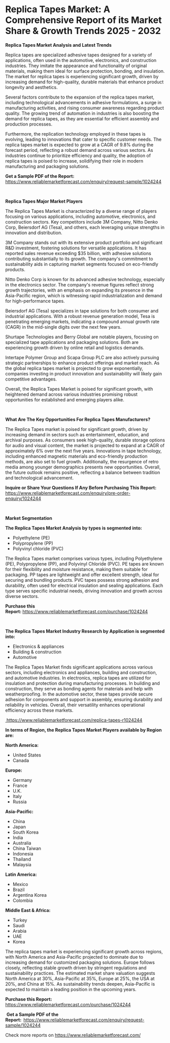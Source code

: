 <p><h1>Replica Tapes Market: A Comprehensive Report of its Market Share & Growth Trends 2025 - 2032</h1></p><p><strong>Replica Tapes Market Analysis and Latest Trends</strong></p>
<p><p>Replica tapes are specialized adhesive tapes designed for a variety of applications, often used in the automotive, electronics, and construction industries. They imitate the appearance and functionality of original materials, making them ideal for surface protection, bonding, and insulation. The market for replica tapes is experiencing significant growth, driven by increasing demand for high-quality, durable materials that enhance product longevity and aesthetics.</p><p>Several factors contribute to the expansion of the replica tapes market, including technological advancements in adhesive formulations, a surge in manufacturing activities, and rising consumer awareness regarding product quality. The growing trend of automation in industries is also boosting the demand for replica tapes, as they are essential for efficient assembly and production processes.</p><p>Furthermore, the replication technology employed in these tapes is evolving, leading to innovations that cater to specific customer needs. The replica tapes market is expected to grow at a CAGR of 9.8% during the forecast period, reflecting a robust demand across various sectors. As industries continue to prioritize efficiency and quality, the adoption of replica tapes is poised to increase, solidifying their role in modern manufacturing and packaging solutions.</p></p>
<p><strong>Get a Sample PDF of the Report:&nbsp;</strong> <a href="https://www.reliablemarketforecast.com/enquiry/request-sample/1024244?utm_campaign=3539&utm_medium=2&utm_source=Github&utm_content=ia&utm_term=22032025&utm_id=replica-tapes">https://www.reliablemarketforecast.com/enquiry/request-sample/1024244</a></p>
<p>&nbsp;</p>
<p><strong>Replica Tapes Major Market Players</strong></p>
<p><p>The Replica Tapes Market is characterized by a diverse range of players focusing on various applications, including automotive, electronics, and construction sectors. Key competitors include 3M Company, Nitto Denko Corp, Beiersdorf AG (Tesa), and others, each leveraging unique strengths in innovation and distribution.</p><p>3M Company stands out with its extensive product portfolio and significant R&D investment, fostering solutions for versatile applications. It has reported sales revenue exceeding $35 billion, with adhesive solutions contributing substantially to its growth. The company's commitment to sustainability aids in capturing market segments focused on eco-friendly products.</p><p>Nitto Denko Corp is known for its advanced adhesive technology, especially in the electronics sector. The company's revenue figures reflect strong growth trajectories, with an emphasis on expanding its presence in the Asia-Pacific region, which is witnessing rapid industrialization and demand for high-performance tapes.</p><p>Beiersdorf AG (Tesa) specializes in tape solutions for both consumer and industrial applications. With a robust revenue generation model, Tesa is penetrating emerging markets, indicating a compound annual growth rate (CAGR) in the mid-single digits over the next few years.</p><p>Shurtape Technologies and Berry Global are notable players, focusing on specialized tape applications and packaging solutions. Both are experiencing growth driven by online retail and logistics demands.</p><p>Intertape Polymer Group and Scapa Group PLC are also actively pursuing strategic partnerships to enhance product offerings and market reach. As the global replica tapes market is projected to grow exponentially, companies investing in product innovation and sustainability will likely gain competitive advantages.</p><p>Overall, the Replica Tapes Market is poised for significant growth, with heightened demand across various industries promising robust opportunities for established and emerging players alike.</p></p>
<p>&nbsp;</p>
<p><strong>What Are The Key Opportunities For Replica Tapes Manufacturers?</strong></p>
<p><p>The Replica Tapes market is poised for significant growth, driven by increasing demand in sectors such as entertainment, education, and archival purposes. As consumers seek high-quality, durable storage options for audio and visual content, the market is projected to expand at a CAGR of approximately 6% over the next five years. Innovations in tape technology, including enhanced magnetic materials and eco-friendly production methods, are also set to fuel growth. Additionally, the resurgence of retro media among younger demographics presents new opportunities. Overall, the future outlook remains positive, reflecting a balance between tradition and technological advancement.</p></p>
<p><strong>Inquire or Share Your Questions If Any Before Purchasing This Report:</strong> <a href="https://www.reliablemarketforecast.com/enquiry/pre-order-enquiry/1024244?utm_campaign=3539&utm_medium=2&utm_source=Github&utm_content=ia&utm_term=22032025&utm_id=replica-tapes">https://www.reliablemarketforecast.com/enquiry/pre-order-enquiry/1024244</a></p>
<p>&nbsp;</p>
<p><strong>Market Segmentation</strong></p>
<p><strong>The Replica Tapes Market Analysis by types is segmented into:</strong></p>
<p><ul><li>Polyethylene (PE)</li><li>Polypropylene (PP)</li><li>Polyvinyl chloride (PVC)</li></ul></p>
<p><p>The Replica Tapes market comprises various types, including Polyethylene (PE), Polypropylene (PP), and Polyvinyl Chloride (PVC). PE tapes are known for their flexibility and moisture resistance, making them suitable for packaging. PP tapes are lightweight and offer excellent strength, ideal for securing and bundling products. PVC tapes possess strong adhesion and durability, often used for electrical insulation and sealing applications. Each type serves specific industrial needs, driving innovation and growth across diverse sectors.</p></p>
<p><strong>Purchase this Report:&nbsp;</strong><a href="https://www.reliablemarketforecast.com/purchase/1024244?utm_campaign=3539&utm_medium=2&utm_source=Github&utm_content=ia&utm_term=22032025&utm_id=replica-tapes">https://www.reliablemarketforecast.com/purchase/1024244</a></p>
<p>&nbsp;</p>
<p><strong>The Replica Tapes Market Industry Research by Application is segmented into:</strong></p>
<p><ul><li>Electronics & appliances</li><li>Building & construction</li><li>Automotive</li></ul></p>
<p><p>The Replica Tapes Market finds significant applications across various sectors, including electronics and appliances, building and construction, and automotive industries. In electronics, replica tapes are utilized for insulation and protection during manufacturing processes. In building and construction, they serve as bonding agents for materials and help with weatherproofing. In the automotive sector, these tapes provide secure adhesion for components and support in assembly, ensuring durability and reliability in vehicles. Overall, their versatility enhances operational efficiency across these markets.</p></p>
<p><a href="https://www.reliablemarketforecast.com/replica-tapes-r1024244?utm_campaign=3539&utm_medium=2&utm_source=Github&utm_content=ia&utm_term=22032025&utm_id=replica-tapes">&nbsp;https://www.reliablemarketforecast.com/replica-tapes-r1024244</a></p>
<p><strong>In terms of Region, the Replica Tapes Market Players available by Region are:</strong></p>
<p>
    <p> <strong> North America: </strong>
        <ul>
            <li>United States</li>
            <li>Canada</li>
        </ul>
        </p> 
    <p> <strong> Europe: </strong>
        <ul>
            <li>Germany</li>
            <li>France</li>
            <li>U.K.</li>
            <li>Italy</li>
            <li>Russia</li>
        </ul>
        </p> 
    <p> <strong> Asia-Pacific: </strong>
        <ul>
            <li>China</li>
            <li>Japan</li>
            <li>South Korea</li>
            <li>India</li>
            <li>Australia</li>
            <li>China Taiwan</li>
            <li>Indonesia</li>
            <li>Thailand</li>
            <li>Malaysia</li>
        </ul>
        </p> 
    <p> <strong> Latin America: </strong>
        <ul>
            <li>Mexico</li>
            <li>Brazil</li>
            <li>Argentina Korea</li>
            <li>Colombia</li>
        </ul>
        </p> 
    <p> <strong> Middle East & Africa: </strong>
        <ul>
            <li>Turkey</li>
            <li>Saudi</li>
            <li>Arabia</li>
            <li>UAE</li>
            <li>Korea</li>
        </ul>
    </p>
    </p>
<p><p>The replica tapes market is experiencing significant growth across regions, with North America and Asia-Pacific projected to dominate due to increasing demand for customized packaging solutions. Europe follows closely, reflecting stable growth driven by stringent regulations and sustainability practices. The estimated market share valuation suggests North America at 30%, Asia-Pacific at 35%, Europe at 25%, the USA at 20%, and China at 15%. As sustainability trends deepen, Asia-Pacific is expected to maintain a leading position in the upcoming years.</p></p>
<p><strong>Purchase this Report: </strong><a href="https://www.reliablemarketforecast.com/purchase/1024244?utm_campaign=3539&utm_medium=2&utm_source=Github&utm_content=ia&utm_term=22032025&utm_id=replica-tapes">https://www.reliablemarketforecast.com/purchase/1024244</a></p>
<p>&nbsp;<strong>Get a Sample PDF of the Report:&nbsp;&nbsp;</strong><a href="https://www.reliablemarketforecast.com/enquiry/request-sample/1024244?utm_campaign=3539&utm_medium=2&utm_source=Github&utm_content=ia&utm_term=22032025&utm_id=replica-tapes">https://www.reliablemarketforecast.com/enquiry/request-sample/1024244</a></p>
<p><strong></strong></p>
<p>Check more reports on <a href="https://www.reliablemarketforecast.com/?utm_campaign=3539&utm_medium=2&utm_source=Github&utm_content=ia&utm_term=22032025&utm_id=replica-tapes">https://www.reliablemarketforecast.com/</a></p>